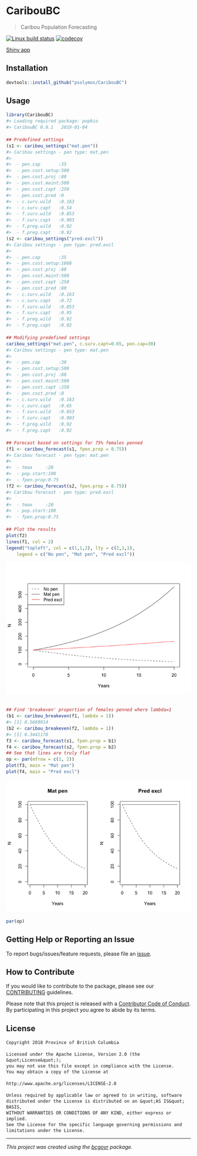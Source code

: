 CaribouBC
=========

> Caribou Population Forecasting

[![Linux build
status](https://travis-ci.org/psolymos/CaribouBC.svg?branch=master)](https://travis-ci.org/psolymos/CaribouBC)
[![codecov](https://codecov.io/gh/psolymos/CaribouBC/branch/master/graph/badge.svg)](https://codecov.io/gh/psolymos/CaribouBC)

[Shiny app](https://psolymos.shinyapps.io/matpen/)

Installation
------------

``` r
devtools::install_github("psolymos/CaribouBC")
```

Usage
-----

``` r
library(CaribouBC)
#> Loading required package: popbio
#> CaribouBC 0.0.1   2019-01-04

## Predefined settings
(s1 <- caribou_settings("mat.pen"))
#> Caribou settings - pen type: mat.pen 
#> 
#>  - pen.cap       :35
#>  - pen.cost.setup:500
#>  - pen.cost.proj :80
#>  - pen.cost.maint:500
#>  - pen.cost.capt :250
#>  - pen.cost.pred :0
#>  - c.surv.wild   :0.163
#>  - c.surv.capt   :0.54
#>  - f.surv.wild   :0.853
#>  - f.surv.capt   :0.903
#>  - f.preg.wild   :0.92
#>  - f.preg.capt   :0.92
(s2 <- caribou_settings("pred.excl"))
#> Caribou settings - pen type: pred.excl 
#> 
#>  - pen.cap       :35
#>  - pen.cost.setup:1868
#>  - pen.cost.proj :80
#>  - pen.cost.maint:500
#>  - pen.cost.capt :250
#>  - pen.cost.pred :80
#>  - c.surv.wild   :0.163
#>  - c.surv.capt   :0.72
#>  - f.surv.wild   :0.853
#>  - f.surv.capt   :0.95
#>  - f.preg.wild   :0.92
#>  - f.preg.capt   :0.92

## Modifying predefined settings
caribou_settings("mat.pen", c.surv.capt=0.65, pen.cap=30)
#> Caribou settings - pen type: mat.pen 
#> 
#>  - pen.cap       :30
#>  - pen.cost.setup:500
#>  - pen.cost.proj :80
#>  - pen.cost.maint:500
#>  - pen.cost.capt :250
#>  - pen.cost.pred :0
#>  - c.surv.wild   :0.163
#>  - c.surv.capt   :0.65
#>  - f.surv.wild   :0.853
#>  - f.surv.capt   :0.903
#>  - f.preg.wild   :0.92
#>  - f.preg.capt   :0.92

## Forecast based on settings for 75% females penned
(f1 <- caribou_forecast(s1, fpen.prop = 0.75))
#> Caribou forecast - pen type: mat.pen 
#> 
#>  - tmax     :20
#>  - pop.start:100
#>  - fpen.prop:0.75
(f2 <- caribou_forecast(s2, fpen.prop = 0.75))
#> Caribou forecast - pen type: pred.excl 
#> 
#>  - tmax     :20
#>  - pop.start:100
#>  - fpen.prop:0.75

## Plot the results
plot(f2)
lines(f1, col = 2)
legend("topleft", col = c(1,1,2), lty = c(2,1,1),
    legend = c("No pen", "Mat pen", "Pred excl"))
```

![](README-example-1.png)

``` r

## Find 'breakeven' proportion of females penned where lambda=1
(b1 <- caribou_breakeven(f1, lambda = 1))
#> [1] 0.5669914
(b2 <- caribou_breakeven(f2, lambda = 1))
#> [1] 0.3441178
f3 <- caribou_forecast(s1, fpen.prop = b1)
f4 <- caribou_forecast(s2, fpen.prop = b2)
## See that lines are truly flat
op <- par(mfrow = c(1, 2))
plot(f3, main = "Mat pen")
plot(f4, main = "Pred excl")
```

![](README-example-2.png)

``` r
par(op)
```

Getting Help or Reporting an Issue
----------------------------------

To report bugs/issues/feature requests, please file an
[issue](https://github.com/psolymos/CaribouBC/issues/).

How to Contribute
-----------------

If you would like to contribute to the package, please see our
[CONTRIBUTING](CONTRIBUTING.md) guidelines.

Please note that this project is released with a [Contributor Code of
Conduct](CODE_OF_CONDUCT.md). By participating in this project you agree
to abide by its terms.

License
-------

    Copyright 2018 Province of British Columbia

    Licensed under the Apache License, Version 2.0 (the &quot;License&quot;);
    you may not use this file except in compliance with the License.
    You may obtain a copy of the License at

    http://www.apache.org/licenses/LICENSE-2.0

    Unless required by applicable law or agreed to in writing, software distributed under the License is distributed on an &quot;AS IS&quot; BASIS,
    WITHOUT WARRANTIES OR CONDITIONS OF ANY KIND, either express or implied.
    See the License for the specific language governing permissions and limitations under the License.

------------------------------------------------------------------------

*This project was created using the
[bcgovr](https://github.com/bcgov/bcgovr) package.*
